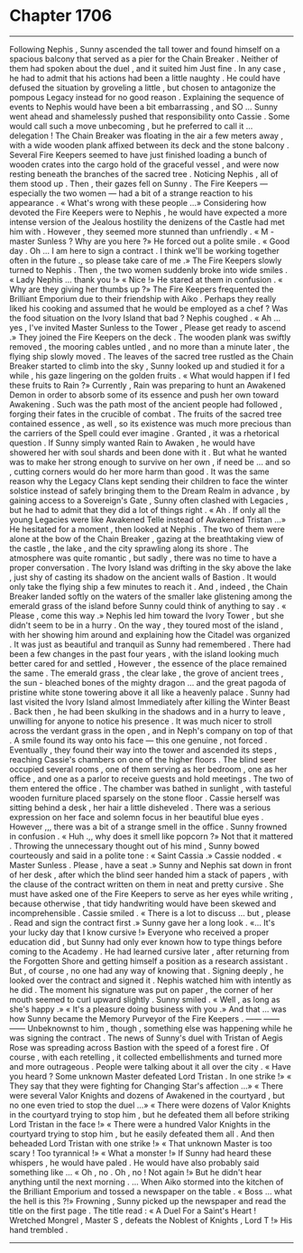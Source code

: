 
# Chapter 1706


---

Following Nephis , Sunny ascended the tall tower and found himself on a spacious balcony that served as a pier for the Chain Breaker . Neither of them had spoken about the duel , and it suited him Just fine .
In any case , he had to admit that his actions had been a little naughty . He could have defused the situation by groveling a little , but chosen to antagonize the pompous Legacy instead for no good reason . Explaining the sequence of events to Nephis would have been a bit embarrassing , and SO …
Sunny went ahead and shamelessly pushed that responsibility onto Cassie .
Some would call such a move unbecoming , but he preferred to call it … delegation !
The Chain Breaker was floating in the air a few meters away , with a wide wooden plank affixed between its deck and the stone balcony . Several Fire Keepers seemed to have just finished loading a bunch of wooden crates into the cargo hold of the graceful vessel , and were now resting beneath the branches of the sacred tree .
Noticing Nephis , all of them stood up .
Then , their gazes fell on Sunny .
The Fire Keepers — especially the two women — had a bit of a strange reaction to his appearance .
« What's wrong with these people …»
Considering how devoted the Fire Keepers were to Nephis , he would have expected a more intense version of the Jealous hostility the denizens of the Castle had met him with .
However , they seemed more stunned than unfriendly .
« M - master Sunless ? Why are you here ?»
He forced out a polite smile .
« Good day . Oh … I am here to sign a contract . I think we'll be working together often in the future ., so please take care of me .»
The Fire Keepers slowly turned to Nephis .
Then , the two women suddenly broke into wide smiles .
« Lady Nephis … thank you !»
« Nice !»
He stared at them in confusion .
« Why are they giving her thumbs up ?»
The Fire Keepers frequented the Brilliant Emporium due to their friendship with Aiko . Perhaps they really liked his cooking and assumed that he would be employed as a chef ?
Was the food situation on the Ivory Island that bad ?
Nephis coughed .
« Ah … yes , I've invited Master Sunless to the Tower , Please get ready to ascend .»
They joined the Fire Keepers on the deck . The wooden plank was swiftly removed , the mooring cables untled , and no more than a minute later , the flying ship slowly moved .
The leaves of the sacred tree rustled as the Chain Breaker started to climb into the sky , Sunny looked up and studied it for a while , his gaze lingering on the golden fruits .
« What would happen if I fed these fruits to Rain ?»
Currently , Rain was preparing to hunt an Awakened Demon in order to absorb some of its essence and push her own toward Awakening . Such was the path most of the ancient people had followed , forging their fates in the crucible of combat . The fruits of the sacred tree contained essence , as well , so its existence was much more precious than the carriers of the Spell could ever imagine .
Granted , it was a rhetorical question . If Sunny simply wanted Rain to Awaken , he would have showered her with soul shards and been done with it . But what he wanted was to make her strong enough to survive on her own , if need be … and so , cutting corners would do her more harm than good .
It was the same reason why the Legacy Clans kept sending their children to face the winter solstice instead of safely bringing them to the Dream Realm in advance , by gaining access to a Sovereign's Gate , Sunny often clashed with Legacies , but he had to admit that they did a lot of things right .
« Ah . If only all the young Legacies were like Awakened Telle instead of Awakened Tristan …»
He hesitated for a moment , then looked at Nephis .
The two of them were alone at the bow of the Chain Breaker , gazing at the breathtaking view of the castle , the lake , and the city sprawling along its shore . The atmosphere was quite romantic , but sadly , there was no time to have a proper conversation .
The Ivory Island was drifting in the sky above the lake , just shy of casting its shadow on the ancient walls of Bastion . It would only take the flying ship a few minutes to reach it .
And , indeed , the Chain Breaker landed softly on the waters of the smaller lake glistening among the emerald grass of the island before Sunny could think of anything to say .
« Please , come this way .»
Nephis led him toward the Ivory Tower , but she didn't seem to be in a hurry . On the way , they toured most of the island , with her showing him around and explaining how the Citadel was organized .
It was just as beautiful and tranquil as Sunny had remembered . There had been a few changes in the past four years , with the island looking much better cared for and settled , However , the essence of the place remained the same .
The emerald grass , the clear lake , the grove of ancient trees , the sun - bleached bones of the mighty dragon … and the great pagoda of pristine white stone towering above it all like a heavenly palace .
Sunny had last visited the Ivory Island almost Immediately after killing the Winter Beast . Back then , he had been skulking in the shadows and in a hurry to leave , unwilling for anyone to notice his presence .
It was much nicer to stroll across the verdant grass in the open , and in Neph's company on top of that .
A smile found its way onto his face — this one genuine , not forced .
Eventually , they found their way into the tower and ascended its steps , reaching Cassie's chambers on one of the higher floors . The blind seer occupied several rooms , one of them serving as her bedroom , one as her office , and one as a parlor to receive guests and hold meetings .
The two of them entered the office .
The chamber was bathed in sunlight , with tasteful wooden furniture placed sparsely on the stone floor . Cassie herself was sitting behind a desk , her hair a little disheveled . There was a serious expression on her face and solemn focus in her beautiful blue eyes .
However ,,, there was a bit of a strange smell in the office .
Sunny frowned in confusion .
« Huh .,, why does it smell like popcorn ?»
Not that it mattered .
Throwing the unnecessary thought out of his mind , Sunny bowed courteously and said in a polite tone :
« Saint Cassia .»
Cassie nodded .
« Master Sunless . Please , have a seat .»
Sunny and Nephis sat down in front of her desk , after which the blind seer handed him a stack of papers , with the clause of the contract written on them in neat and pretty cursive .
She must have asked one of the Fire Keepers to serve as her eyes while writing , because otherwise , that tidy handwriting would have been skewed and incomprehensible .
Cassie smiled .
« There is a lot to discuss … but , please . Read and sign the contract first .»
Sunny gave her a long look .
«… It's your lucky day that I know cursive !»
Everyone who received a proper education did , but Sunny had only ever known how to type things before coming to the Academy . He had learned cursive later , after returning from the Forgotten Shore and getting himself a position as a research assistant .
But , of course , no one had any way of knowing that .
Signing deeply , he looked over the contract and signed it . Nephis watched him with intently as he did .
The moment his signature was put on paper , the corner of her mouth seemed to curl upward slightly .
Sunny smiled .
« Well , as long as she's happy .»
« It's a pleasure doing business with you .»
And that … was how Sunny became the Memory Purveyor of the Fire Keepers .
—— —— ——
Unbeknownst to him , though , something else was happening while he was signing the contract .
The news of Sunny's duel with Tristan of Aegis Rose was spreading across Bastion with the speed of a forest fire . Of course , with each retelling , it collected embellishments and turned more and more outrageous .
People were talking about it all over the city .
« Have you heard ? Some unknown Master defeated Lord Tristan . In one strike !»
« They say that they were fighting for Changing Star's affection …»
« There were several Valor Knights and dozens of Awakened in the courtyard , but no one even tried to stop the duel …»
« There were dozens of Valor Knights in the courtyard trying to stop him , but he defeated them all before striking Lord Tristan in the face !»
« There were a hundred Valor Knights in the courtyard trying to stop him , but he easily defeated them all . And then beheaded Lord Tristan with one strike !»
« That unknown Master is too scary ! Too tyrannical !»
« What a monster !»
If Sunny had heard these whispers , he would have paled .
He would have also probably said something like …
« Oh , no . Oh , no ! Not again !»
But he didn't hear anything until the next morning .
… When Aiko stormed into the kitchen of the Brilliant Emporium and tossed a newspaper on the table .
« Boss … what the hell is this ?!»
Frowning , Sunny picked up the newspaper and read the title on the first page .
The title read :
« A Duel For a Saint's Heart ! Wretched Mongrel , Master S , defeats the Noblest of Knights , Lord T !»
His hand trembled .

---

